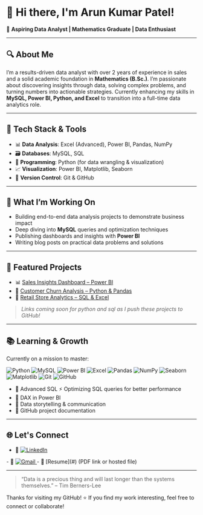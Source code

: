# 👋 Hi there, I'm Arun Kumar Patel!

🎯 **Aspiring Data Analyst | Mathematics Graduate | Data Enthusiast**

---

## 🔍 About Me

I’m a results-driven data analyst with over 2 years of experience in sales and a solid academic foundation in **Mathematics (B.Sc.)**. I’m passionate about discovering insights through data, solving complex problems, and turning numbers into actionable strategies. Currently enhancing my skills in **MySQL, Power BI, Python, and Excel** to transition into a full-time data analytics role.

---

## 🚀 Tech Stack & Tools

- 📊 **Data Analysis**: Excel (Advanced), Power BI, Pandas, NumPy  
- 🗃️ **Databases**: MySQL, SQL  
- 🐍 **Programming**: Python (for data wrangling & visualization)  
- 📈 **Visualization**: Power BI, Matplotlib, Seaborn  
- 🔗 **Version Control**: Git & GitHub

---

## 📌 What I’m Working On

- Building end-to-end data analysis projects to demonstrate business impact  
- Deep diving into **MySQL** queries and optimization techniques  
- Publishing dashboards and insights with **Power BI**  
- Writing blog posts on practical data problems and solutions

---

## 📁 Featured Projects

- 📊 [Sales Insights Dashboard – Power BI](https://app.powerbi.com/links/bgaoZFEyXX?ctid=8cb27e41-78c4-4e99-8761-8e71a6432b6a&pbi_source=linkShare)  
- 🐍 [Customer Churn Analysis – Python & Pandas](#)  
- 🛒 [Retail Store Analytics – SQL & Excel](#)

> *Links coming soon for python and sql as I push these projects to GitHub!*

---

## 📚 Learning & Growth

Currently on a mission to master:
<p align="left">
  <img src="https://img.shields.io/badge/Python-3776AB?style=for-the-badge&logo=python&logoColor=white" alt="Python" />
  <img src="https://img.shields.io/badge/MySQL-4479A1?style=for-the-badge&logo=mysql&logoColor=white" alt="MySQL" />
  <img src="https://img.shields.io/badge/Power%20BI-F2C811?style=for-the-badge&logo=powerbi&logoColor=black" alt="Power BI" />
  <img src="https://img.shields.io/badge/Microsoft%20Excel-217346?style=for-the-badge&logo=microsoft-excel&logoColor=white" alt="Excel" />
  <img src="https://img.shields.io/badge/Pandas-150458?style=for-the-badge&logo=pandas&logoColor=white" alt="Pandas" />
  <img src="https://img.shields.io/badge/NumPy-013243?style=for-the-badge&logo=numpy&logoColor=white" alt="NumPy" />
  <img src="https://img.shields.io/badge/Seaborn-3776AB?style=for-the-badge&logo=python&logoColor=white" alt="Seaborn" />
  <img src="https://img.shields.io/badge/Matplotlib-007ACC?style=for-the-badge&logo=python&logoColor=white" alt="Matplotlib" />
  <img src="https://img.shields.io/badge/Git-F05032?style=for-the-badge&logo=git&logoColor=white" alt="Git" />
  <img src="https://img.shields.io/badge/GitHub-181717?style=for-the-badge&logo=github&logoColor=white" alt="GitHub" />
</p>

- 📌 Advanced SQL ⚡ Optimizing SQL queries for better performance  
- 📌 DAX in Power BI  
- 📌 Data storytelling & communication  
- 📌 GitHub project documentation

---

## 🌐 Let's Connect

- 🔗 <a href="https://www.linkedin.com/in/aranalyst" target="_blank">
  <img src="https://img.shields.io/badge/LinkedIn-0077B5?style=for-the-badge&logo=linkedin&logoColor=white" alt="LinkedIn" />
</a>
- 📧 <a href="mailto:arunpatelpatna@gmail.com">
  <img src="https://img.shields.io/badge/Gmail-D14836?style=for-the-badge&logo=gmail&logoColor=white" alt="Gmail" />
</a>  
- 📝 [Resume](#) (PDF link or hosted file)

---

> “Data is a precious thing and will last longer than the systems themselves.” – Tim Berners-Lee

Thanks for visiting my GitHub! ⭐ If you find my work interesting, feel free to connect or collaborate!
